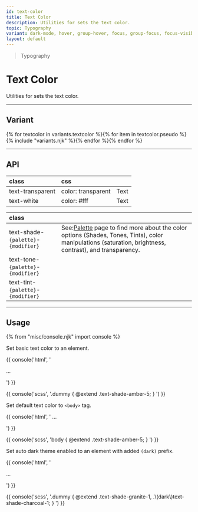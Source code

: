 ```yaml
---
id: text-color
title: Text Color
description: Utilities for sets the text color.
topic: Typography
variant: dark-mode, hover, group-hover, focus, group-focus, focus-visible, focus-within, active, visited
layout: default
---
```


> Typography

# Text Color

Utilities for sets the text color.

---

## Variant

<div class="flex flex-gap-2 flex-wrap justify-start items-center">{% for textcolor in variants.textcolor %}{% for item in textcolor.pseudo %}{% include "variants.njk" %}{% endfor %}{% endfor %}</div>

---

## API

| <span class="padding-x-3 padding-y-1 text-white bg-shade-granite-5 font-semibold curve-border-md">class</span> | <span class="padding-x-3 padding-y-1 text-white bg-shade-granite-5 font-semibold curve-border-md">css</span> |  |
|:--|:--|:-:|
| text-transparent | color: transparent | <div class="padding-x-2 text-lg text-transparent font-semibold">Text</div> |
| text-white | color: #fff | <div class="padding-x-2 text-lg text-white font-semibold">Text</div> |

| <span class="padding-x-3 padding-y-1 text-white bg-shade-granite-5 font-semibold curve-border-md">class</span> | |
|:--|:--|
| text-shade-`{palette}`-`{modifier}` | <div class="padding-2 border-l-8 text-xs font-thin depth-tight-1"><span class="padding-r-1">See:</span><a class="text-underline font-semibold text-shade-teal-1 (hover)text-tont-teal-1" href="/getting-started-palette/">Palette</a> page to find more about the color options (Shades, Tones, Tints), color manipulations (saturation, brightness, contrast), and transparency.</div> |
| text-tone-`{palette}`-`{modifier}` | |
| text-tint-`{palette}`-`{modifier}` | |

---

## Usage

{% from "misc/console.njk" import console %}

Set basic text color to an element.

{{ console('html',
'<div class="text-shade-amber-5">
    ...
  </div>
') }}

{{ console('scss',
'.dummy {
    @extend
      .text-shade-amber-5;
}
') }}

Set default text color to `<body>` tag.

{{ console('html',
'<body class="text-shade-amber-5">
    ...
  </body>
') }}

{{ console('scss',
'body {
    @extend
      .text-shade-amber-5;
}
') }}

Set auto dark theme enabled to an element with added `(dark)` prefix.

{{ console('html',
'<div class="text-shade-granite-1 ... (dark)text-shade-charcoal-1">
    ...
  </div>
') }}

{{ console('scss',
'.dummy {
    @extend
      .text-shade-granite-1,
      .\\(dark\\)text-shade-charcoal-1;
}
') }}